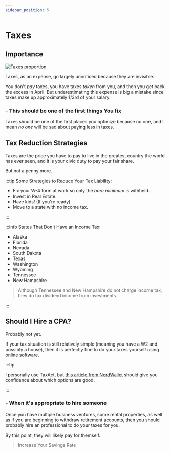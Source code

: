 ```yaml
---
sidebar_position: 5
---
```


# Taxes

## Importance

![Taxes proportion](/img/taxes-proportion.svg)

Taxes, as an expense, go largely unnoticed because they are invisible. 

You don't *pay* taxes, you have taxes *taken* from you, and then you get back the excess in April. But underestimating this expense is big a mistake since taxes make up approximately 1/3rd of your salary.

### - This should be one of the first things You fix

Taxes should be one of the first places you optimize because no one, and I mean *no one* will be sad about paying less in taxes.

## Tax Reduction Strategies

Taxes are the price you have to pay to live in the greatest country the world has ever seen, and it is your civic duty to pay your fair share.

But not a penny more.

:::tip Some Strategies to Reduce Your Tax Liability:

- Fix your W-4 form at work so only the *bare minimum* is withheld.
- Invest in Real Estate. 
- Have kids! (If you're ready)
- Move to a state with no income tax.

:::

:::info States That Don't Have an Income Tax:

- Alaska
- Florida
- Nevada
- South Dakota
- Texas
- Washington
- Wyoming
- Tennessee
- New Hampshire 

>Although Tennessee and New Hampshire do not charge income tax, they do tax dividend income from investments.

:::

## Should I Hire a CPA?

Probably not yet.

If your tax situation is still relatively simple (meaning you have a W2 and possibly a house), then it is perfectly fine to do your taxes yourself using online software.

:::tip

I personally use TaxAct, but [this article from NerdWallet](https://www.nerdwallet.com/article/taxes/best-tax-software) should give you confidence about which options are good.

:::

### - When it's appropriate to hire someone

Once you have multiple business ventures, some rental properties, as well as if you are beginning to withdraw retirement accounts, then you should probably hire an professional to do your taxes for you. 

By this point, they will likely pay for themself.

>Increase Your Savings Rate